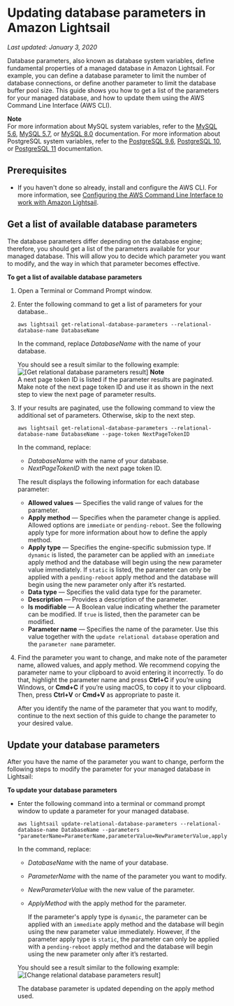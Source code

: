 # Updating database parameters in Amazon Lightsail<a name="amazon-lightsail-updating-database-parameters"></a>

 *Last updated: January 3, 2020* 

Database parameters, also known as database system variables, define fundamental properties of a managed database in Amazon Lightsail\. For example, you can define a database parameter to limit the number of database connections, or define another parameter to limit the database buffer pool size\. This guide shows you how to get a list of the parameters for your managed database, and how to update them using the AWS Command Line Interface \(AWS CLI\)\.

**Note**  
For more information about MySQL system variables, refer to the [MySQL 5\.6](https://dev.mysql.com/doc/refman/5.6/en/server-system-variables.html), [MySQL 5\.7](https://dev.mysql.com/doc/refman/5.7/en/server-system-variables.html), or [MySQL 8\.0](https://dev.mysql.com/doc/refman/8.0/en/server-system-variables.html) documentation\. For more information about PostgreSQL system variables, refer to the [PostgreSQL 9\.6](https://www.postgresql.org/docs/9.6/index.html), [PostgreSQL 10](https://www.postgresql.org/docs/10/index.html), or [PostgreSQL 11](https://www.postgresql.org/docs/11/index.html) documentation\.

## Prerequisites<a name="prerequisites-to-update-database-parameters"></a>
+ If you haven't done so already, install and configure the AWS CLI\. For more information, see [Configuring the AWS Command Line Interface to work with Amazon Lightsail](lightsail-how-to-set-up-and-configure-aws-cli.md)\.

## Get a list of available database parameters<a name="get-database-parameters"></a>

The database parameters differ depending on the database engine; therefore, you should get a list of the parameters available for your managed database\. This will allow you to decide which parameter you want to modify, and the way in which that parameter becomes effective\.

**To get a list of available database parameters**

1. Open a Terminal or Command Prompt window\.

1. Enter the following command to get a list of parameters for your database\.\.

   ```
   aws lightsail get-relational-database-parameters --relational-database-name DatabaseName
   ```

   In the command, replace *DatabaseName* with the name of your database\.

   You should see a result similar to the following example:  
![\[Get relational database parameters result\]](https://d9yljz1nd5001.cloudfront.net/en_us/1490b6b36a8ed9d4b2232825b79c8222/images/amazon-lightsail-get-database-parameters-result.png)
**Note**  
A next page token ID is listed if the parameter results are paginated\. Make note of the next page token ID and use it as shown in the next step to view the next page of parameter results\.

1. If your results are paginated, use the following command to view the additional set of parameters\. Otherwise, skip to the next step\.

   ```
   aws lightsail get-relational-database-parameters --relational-database-name DatabaseName --page-token NextPageTokenID
   ```

   In the command, replace:
   + *DatabaseName* with the name of your database\.
   + *NextPageTokenID* with the next page token ID\.

   The result displays the following information for each database parameter:
   + **Allowed values** — Specifies the valid range of values for the parameter\.
   + **Apply method** — Specifies when the parameter change is applied\. Allowed options are `immediate` or `pending-reboot`\. See the following apply type for more information about how to define the apply method\.
   + **Apply type** — Specifies the engine\-specific submission type\. If `dynamic` is listed, the parameter can be applied with an `immediate` apply method and the database will begin using the new parameter value immediately\. If `static` is listed, the parameter can only be applied with a `pending-reboot` apply method and the database will begin using the new parameter only after it’s restarted\.
   + **Data type** — Specifies the valid data type for the parameter\.
   + **Description** — Provides a description of the parameter\.
   + **Is modifiable** — A Boolean value indicating whether the parameter can be modified\. If `true` is listed, then the parameter can be modified\.
   + **Parameter name** — Specifies the name of the parameter\. Use this value together with the `update relational database` operation and the `parameter name` parameter\.

1. Find the parameter you want to change, and make note of the parameter name, allowed values, and apply method\. We recommend copying the parameter name to your clipboard to avoid entering it incorrectly\. To do that, highlight the parameter name and press **Ctrl\+C** if you’re using Windows, or **Cmd\+C** if you’re using macOS, to copy it to your clipboard\. Then, press **Ctrl\+V** or **Cmd\+V** as appropriate to paste it\.

   After you identify the name of the parameter that you want to modify, continue to the next section of this guide to change the parameter to your desired value\.

## Update your database parameters<a name="update-database-parameters"></a>

After you have the name of the parameter you want to change, perform the following steps to modify the parameter for your managed database in Lightsail:

**To update your database parameters**
+ Enter the following command into a terminal or command prompt window to update a parameter for your managed database\.

  ```
  aws lightsail update-relational-database-parameters --relational-database-name DatabaseName --parameters "parameterName=ParameterName,parameterValue=NewParameterValue,applyMethod=ApplyMethod"
  ```

  In the command, replace:
  + *DatabaseName* with the name of your database\.
  + *ParameterName* with the name of the parameter you want to modify\.
  + *NewParameterValue* with the new value of the parameter\.
  + *ApplyMethod* with the apply method for the parameter\.

    If the parameter's apply type is `dynamic`, the parameter can be applied with an `immediate` apply method and the database will begin using the new parameter value immediately\. However, if the parameter apply type is `static`, the parameter can only be applied with a `pending-reboot` apply method and the database will begin using the new parameter only after it’s restarted\.

  You should see a result similar to the following example:  
![\[Change relational database parameters result\]](https://d9yljz1nd5001.cloudfront.net/en_us/1490b6b36a8ed9d4b2232825b79c8222/images/amazon-lightsail-update-database-parameters-result.png)

  The database parameter is updated depending on the apply method used\.